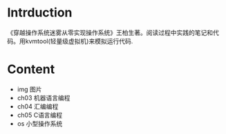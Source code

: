 # Intrduction
《穿越操作系统迷雾从零实现操作系统》王柏生著。阅读过程中实践的笔记和代码。用kvmtool(轻量级虚拟机)来模拟运行代码.

# Content
- img 图片
- ch03 机器语言编程
- ch04 汇编编程
- ch05 C语言编程
- os 小型操作系统
